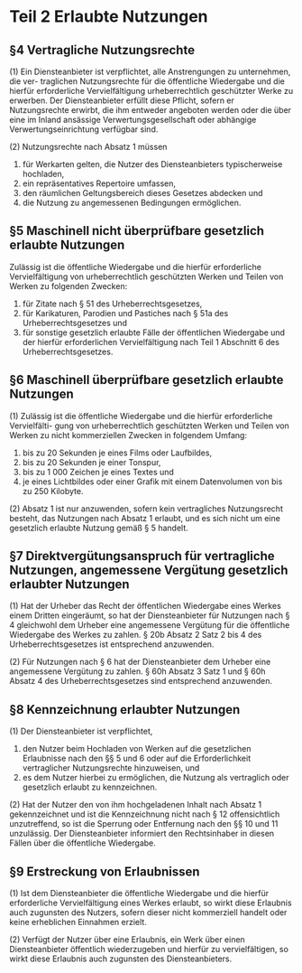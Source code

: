 # Teil 2 Erlaubte Nutzungen

## §4 Vertragliche Nutzungsrechte

(1) Ein Diensteanbieter ist verpflichtet, alle Anstrengungen zu unternehmen, die ver- traglichen Nutzungsrechte für die öffentliche Wiedergabe und die hierfür erforderliche Vervielfältigung urheberrechtlich geschützter Werke zu erwerben. Der Diensteanbieter erfüllt diese Pflicht, sofern er Nutzungsrechte erwirbt, die ihm entweder angeboten werden oder die über eine im Inland ansässige Verwertungsgesellschaft oder abhängige Verwertungseinrichtung verfügbar sind.

(2) Nutzungsrechte nach Absatz 1 müssen

1. für Werkarten gelten, die Nutzer des Diensteanbieters typischerweise hochladen,
2. ein repräsentatives Repertoire umfassen,
3. den räumlichen Geltungsbereich dieses Gesetzes abdecken und
4. die Nutzung zu angemessenen Bedingungen ermöglichen.

## §5 Maschinell nicht überprüfbare gesetzlich erlaubte Nutzungen

Zulässig ist die öffentliche Wiedergabe und die hierfür erforderliche Vervielfältigung von
urheberrechtlich geschützten Werken und Teilen von Werken zu folgenden Zwecken:

1. für Zitate nach § 51 des Urheberrechtsgesetzes,
2. für Karikaturen, Parodien und Pastiches nach § 51a des Urheberrechtsgesetzes und
3. für sonstige gesetzlich erlaubte Fälle der öffentlichen Wiedergabe und der hierfür erforderlichen Vervielfältigung nach Teil 1 Abschnitt 6 des Urheberrechtsgesetzes.

## §6 Maschinell überprüfbare gesetzlich erlaubte Nutzungen

(1) Zulässig ist die öffentliche Wiedergabe und die hierfür erforderliche Vervielfälti-
gung von urheberrechtlich geschützten Werken und Teilen von Werken zu nicht kommerziellen Zwecken in folgendem Umfang:

1. bis zu 20 Sekunden je eines Films oder Laufbildes,
2. bis zu 20 Sekunden je einer Tonspur,
3. bis zu 1 000 Zeichen je eines Textes und
4. je eines Lichtbildes oder einer Grafik mit einem Datenvolumen von bis zu 250 Kilobyte.

(2) Absatz 1 ist nur anzuwenden, sofern kein vertragliches Nutzungsrecht besteht, das Nutzungen nach Absatz 1 erlaubt, und es sich nicht um eine gesetzlich erlaubte Nutzung gemäß § 5 handelt.

## §7 Direktvergütungsanspruch für vertragliche Nutzungen, angemessene Vergütung gesetzlich erlaubter Nutzungen

(1) Hat der Urheber das Recht der öffentlichen Wiedergabe eines Werkes einem Dritten eingeräumt, so hat der Diensteanbieter für Nutzungen nach § 4 gleichwohl dem Urheber eine angemessene Vergütung für die öffentliche Wiedergabe des Werkes zu zahlen. § 20b Absatz 2 Satz 2 bis 4 des Urheberrechtsgesetzes ist entsprechend anzuwenden.

(2) Für Nutzungen nach § 6 hat der Diensteanbieter dem Urheber eine angemessene Vergütung zu zahlen. § 60h Absatz 3 Satz 1 und § 60h Absatz 4 des Urheberrechtsgesetzes sind entsprechend anzuwenden.

## §8 Kennzeichnung erlaubter Nutzungen

(1) Der Diensteanbieter ist verpflichtet,

1. den Nutzer beim Hochladen von Werken auf die gesetzlichen Erlaubnisse nach den §§ 5 und 6 oder auf die Erforderlichkeit vertraglicher Nutzungsrechte hinzuweisen, und
2. es dem Nutzer hierbei zu ermöglichen, die Nutzung als vertraglich oder gesetzlich erlaubt zu kennzeichnen.

(2) Hat der Nutzer den von ihm hochgeladenen Inhalt nach Absatz 1 gekennzeichnet und ist die Kennzeichnung nicht nach § 12 offensichtlich unzutreffend, so ist die Sperrung oder Entfernung nach den §§ 10 und 11 unzulässig. Der Diensteanbieter informiert den Rechtsinhaber in diesen Fällen über die öffentliche Wiedergabe.

## §9 Erstreckung von Erlaubnissen

(1) Ist dem Diensteanbieter die öffentliche Wiedergabe und die hierfür erforderliche Vervielfältigung eines Werkes erlaubt, so wirkt diese Erlaubnis auch zugunsten des Nutzers, sofern dieser nicht kommerziell handelt oder keine erheblichen Einnahmen erzielt.

(2) Verfügt der Nutzer über eine Erlaubnis, ein Werk über einen Diensteanbieter öffentlich wiederzugeben und hierfür zu vervielfältigen, so wirkt diese Erlaubnis auch zugunsten des Diensteanbieters.
